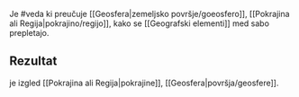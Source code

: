 Je #veda ki preučuje [[Geosfera|zemeljsko površje/goeosfero]], [[Pokrajina ali Regija|pokrajino/regijo]], kako se [[Geografski elementi]] med sabo prepletajo.

## Rezultat
je izgled [[Pokrajina ali Regija|pokrajine]], [[Geosfera|površja/geosfere]].
